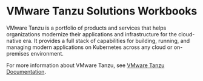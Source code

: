 # VMware Tanzu Solutions Workbooks

VMware Tanzu is a portfolio of products and services that helps organizations modernize their applications and infrastructure for the cloud-native era. It provides a full stack of capabilities for building, running, and managing modern applications on Kubernetes across any cloud or on-premises environment.

For more information about VMware Tanzu, see [VMware Tanzu Documentation](https://docs.vmware.com/en/VMware-Tanzu/index.html).

